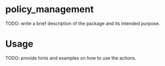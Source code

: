 # policy_management
TODO: write a brief description of the package and its intended purpose.
# Usage
TODO: provide hints and examples on how to use the actions.
